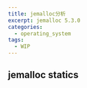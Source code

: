 ```yaml
---
title: jemalloc分析
excerpt: jemalloc 5.3.0
categories:
  - operating_system
tags:
  - WIP
---
```

## jemalloc statics
